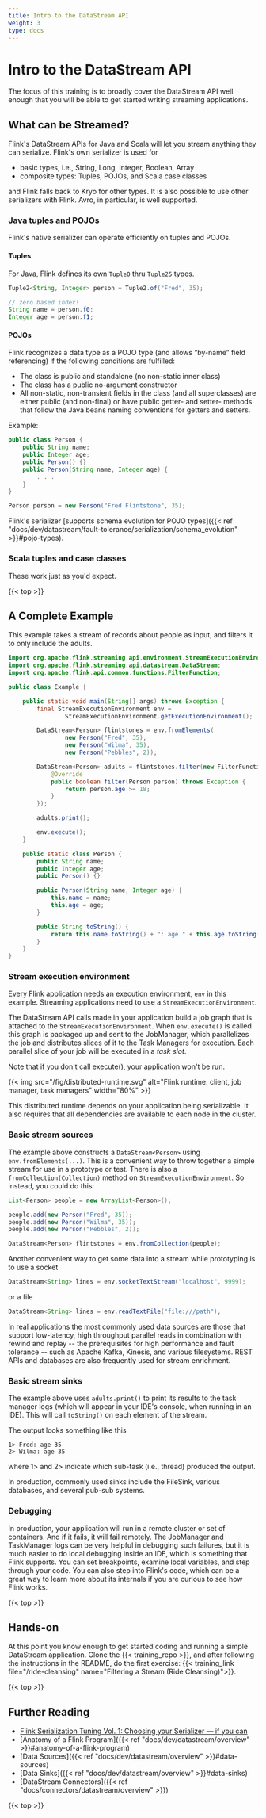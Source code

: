 ```yaml
---
title: Intro to the DataStream API
weight: 3
type: docs
---
```

<!--
Licensed to the Apache Software Foundation (ASF) under one
or more contributor license agreements.  See the NOTICE file
distributed with this work for additional information
regarding copyright ownership.  The ASF licenses this file
to you under the Apache License, Version 2.0 (the
"License"); you may not use this file except in compliance
with the License.  You may obtain a copy of the License at

  http://www.apache.org/licenses/LICENSE-2.0

Unless required by applicable law or agreed to in writing,
software distributed under the License is distributed on an
"AS IS" BASIS, WITHOUT WARRANTIES OR CONDITIONS OF ANY
KIND, either express or implied.  See the License for the
specific language governing permissions and limitations
under the License.
-->

# Intro to the DataStream API

The focus of this training is to broadly cover the DataStream API well enough that you will be able
to get started writing streaming applications.

## What can be Streamed?

Flink's DataStream APIs for Java and Scala will let you stream anything they can serialize. Flink's
own serializer is used for

- basic types, i.e., String, Long, Integer, Boolean, Array
- composite types: Tuples, POJOs, and Scala case classes

and Flink falls back to Kryo for other types. It is also possible to use other serializers with
Flink. Avro, in particular, is well supported.

### Java tuples and POJOs

Flink's native serializer can operate efficiently on tuples and POJOs.

#### Tuples

For Java, Flink defines its own `Tuple0` thru `Tuple25` types.

```java
Tuple2<String, Integer> person = Tuple2.of("Fred", 35);

// zero based index!  
String name = person.f0;
Integer age = person.f1;
```

#### POJOs

Flink recognizes a data type as a POJO type (and allows “by-name” field referencing) if the following conditions are fulfilled:

- The class is public and standalone (no non-static inner class)
- The class has a public no-argument constructor
- All non-static, non-transient fields in the class (and all superclasses) are either public (and
  non-final) or have public getter- and setter- methods that follow the Java beans naming
  conventions for getters and setters.

Example:

```java
public class Person {
    public String name;  
    public Integer age;  
    public Person() {}
    public Person(String name, Integer age) {  
        . . .
    }
}  

Person person = new Person("Fred Flintstone", 35);
```

Flink's serializer [supports schema evolution for POJO types]({{< ref "docs/dev/datastream/fault-tolerance/serialization/schema_evolution" >}}#pojo-types).

### Scala tuples and case classes

These work just as you'd expect.

{{< top >}}

## A Complete Example

This example takes a stream of records about people as input, and filters it to only include the adults.

```java
import org.apache.flink.streaming.api.environment.StreamExecutionEnvironment;
import org.apache.flink.streaming.api.datastream.DataStream;
import org.apache.flink.api.common.functions.FilterFunction;

public class Example {

    public static void main(String[] args) throws Exception {
        final StreamExecutionEnvironment env =
                StreamExecutionEnvironment.getExecutionEnvironment();

        DataStream<Person> flintstones = env.fromElements(
                new Person("Fred", 35),
                new Person("Wilma", 35),
                new Person("Pebbles", 2));

        DataStream<Person> adults = flintstones.filter(new FilterFunction<Person>() {
            @Override
            public boolean filter(Person person) throws Exception {
                return person.age >= 18;
            }
        });

        adults.print();

        env.execute();
    }

    public static class Person {
        public String name;
        public Integer age;
        public Person() {}

        public Person(String name, Integer age) {
            this.name = name;
            this.age = age;
        }

        public String toString() {
            return this.name.toString() + ": age " + this.age.toString();
        }
    }
}
```

### Stream execution environment

Every Flink application needs an execution environment, `env` in this example. Streaming
applications need to use a `StreamExecutionEnvironment`.

The DataStream API calls made in your application build a job graph that is attached to the
`StreamExecutionEnvironment`. When `env.execute()` is called this graph is packaged up and sent to
the JobManager, which parallelizes the job and distributes slices of it to the Task Managers for
execution. Each parallel slice of your job will be executed in a *task slot*.

Note that if you don't call execute(), your application won't be run.

{{< img src="/fig/distributed-runtime.svg" alt="Flink runtime: client, job manager, task managers" width="80%" >}}

This distributed runtime depends on your application being serializable. It also requires that all
dependencies are available to each node in the cluster.

### Basic stream sources

The example above constructs a `DataStream<Person>` using `env.fromElements(...)`. This is a
convenient way to throw together a simple stream for use in a prototype or test. There is also a
`fromCollection(Collection)` method on `StreamExecutionEnvironment`. So instead, you could do this:

```java
List<Person> people = new ArrayList<Person>();

people.add(new Person("Fred", 35));
people.add(new Person("Wilma", 35));
people.add(new Person("Pebbles", 2));

DataStream<Person> flintstones = env.fromCollection(people);
```

Another convenient way to get some data into a stream while prototyping is to use a socket

```java
DataStream<String> lines = env.socketTextStream("localhost", 9999);
```

or a file

```java
DataStream<String> lines = env.readTextFile("file:///path");
```

In real applications the most commonly used data sources are those that support low-latency, high
throughput parallel reads in combination with rewind and replay -- the prerequisites for high
performance and fault tolerance -- such as Apache Kafka, Kinesis, and various filesystems. REST APIs
and databases are also frequently used for stream enrichment.

### Basic stream sinks

The example above uses `adults.print()` to print its results to the task manager logs (which will
appear in your IDE's console, when running in an IDE). This will call `toString()` on each element
of the stream.

The output looks something like this

    1> Fred: age 35
    2> Wilma: age 35

where 1> and 2> indicate which sub-task (i.e., thread) produced the output.

In production, commonly used sinks include the FileSink, various databases,
and several pub-sub systems.

### Debugging

In production, your application will run in a remote cluster or set of containers. And if it fails,
it will fail remotely. The JobManager and TaskManager logs can be very helpful in debugging such
failures, but it is much easier to do local debugging inside an IDE, which is something that Flink
supports. You can set breakpoints, examine local variables, and step through your code. You can also
step into Flink's code, which can be a great way to learn more about its internals if you are
curious to see how Flink works.

{{< top >}}

## Hands-on

At this point you know enough to get started coding and running a simple DataStream application.
Clone the {{< training_repo >}}, and after following the
instructions in the README, do the first exercise: {{< training_link file="/ride-cleansing" name="Filtering a Stream (Ride Cleansing)">}}.

{{< top >}}

## Further Reading

- [Flink Serialization Tuning Vol. 1: Choosing your Serializer — if you can](https://flink.apache.org/news/2020/04/15/flink-serialization-tuning-vol-1.html)
- [Anatomy of a Flink Program]({{< ref "docs/dev/datastream/overview" >}}#anatomy-of-a-flink-program)
- [Data Sources]({{< ref "docs/dev/datastream/overview" >}}#data-sources)
- [Data Sinks]({{< ref "docs/dev/datastream/overview" >}}#data-sinks)
- [DataStream Connectors]({{< ref "docs/connectors/datastream/overview" >}})

{{< top >}}
